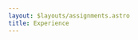 ```yaml
---
layout: $layouts/assignments.astro
title: Experience
---
```


<!-- Add for more content in astro template under <slot></slot> -->